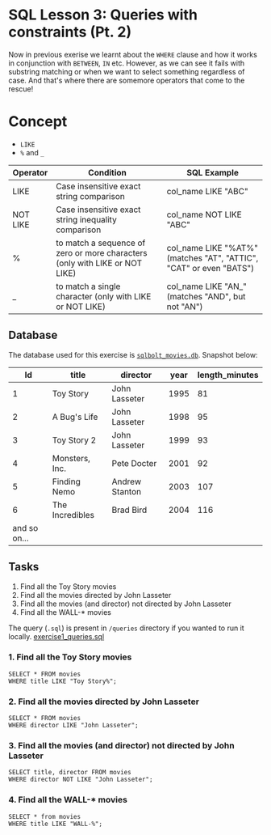 # SQL Lesson 3: Queries with constraints (Pt. 2)

Now in previous exerise we learnt about the `WHERE` clause and how it works in conjunction with `BETWEEN`, `IN` etc. However, as we can see it fails with substring matching or when we want to select something regardless of case. And that's where there are somemore operators that come to the rescue!

# Concept

- `LIKE`
- `%` and `_` 

|Operator|	Condition|	SQL Example|
|--------|-----------|-------------|
|LIKE|	Case insensitive exact string comparison|	col_name LIKE "ABC"|
|NOT  LIKE|	Case insensitive exact string inequality comparison|	col_name NOT LIKE "ABC"|
|%|	 to match a sequence of zero or more characters  (only with LIKE or NOT LIKE)|	col_name LIKE "%AT%" (matches "AT", "ATTIC", "CAT" or even "BATS")|
|_|	 to match a single character  (only with LIKE or NOT LIKE)|	col_name LIKE "AN_" (matches "AND", but not "AN")|

## Database

The database used for this exercise is [`sqlbolt_movies.db`](../databases/sqlbolt_movies.db). Snapshot below:

|Id|title|director|	year|length_minutes|
|--|-----|--------|-----|--------------|
|1|	Toy Story|	John Lasseter|	1995|	81|
|2|	A Bug's Life|	John Lasseter|	1998|	95|
|3|	Toy Story 2|	John Lasseter|	1999|	93|
|4|	Monsters, Inc.|	Pete Docter|	2001|	92|
|5|	Finding Nemo|	Andrew Stanton|	2003|	107|
|6|	The Incredibles|	Brad Bird|	2004|	116|
|and so on...|

## Tasks

1. Find all the Toy Story movies
2. Find all the movies directed by John Lasseter
3. Find all the movies (and director) not directed by John Lasseter
4. Find all the WALL-* movies

The query (`.sql`) is present in `/queries` directory if you wanted to run it locally. [exercise1_queries.sql](../queries/exercise3_queries.sql)

### 1. Find all the Toy Story movies
```
SELECT * FROM movies 
WHERE title LIKE "Toy Story%";
```
### 2. Find all the movies directed by John Lasseter
```
SELECT * FROM movies 
WHERE director LIKE "John Lasseter";
```
### 3. Find all the movies (and director) not directed by John Lasseter
```
SELECT title, director FROM movies 
WHERE director NOT LIKE "John Lasseter";
```
### 4. Find all the WALL-* movies
```
SELECT * from movies
WHERE title LIKE "WALL-%";
```


